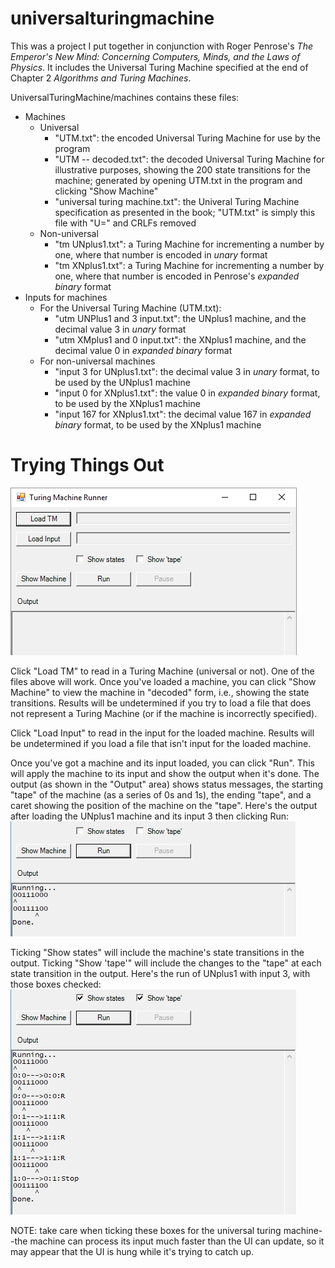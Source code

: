 # universalturingmachine

This was a project I put together in conjunction with Roger Penrose's *The Emperor's New Mind: Concerning Computers, Minds, and the Laws of Physics*.  It includes the Universal Turing Machine specified at the end of Chapter 2 *Algorithms and Turing Machines*.

UniversalTuringMachine/machines contains these files:
* Machines
    * Universal
        * "UTM.txt": the encoded Universal Turing Machine for use by the program
        * "UTM -- decoded.txt": the decoded Universal Turing Machine for illustrative purposes, showing the 200 state transitions for the machine; generated by opening UTM.txt in the program and clicking "Show Machine"
        * "universal turing machine.txt": the Univeral Turing Machine specification as presented in the book; "UTM.txt" is simply this file with "U=" and CRLFs removed
    * Non-universal
        * "tm UNplus1.txt": a Turing Machine for incrementing a number by one, where that number is encoded in _unary_ format
        * "tm XNplus1.txt": a Turing Machine for incrementing a number by one, where that number is encoded in Penrose's _expanded binary_ format
* Inputs for machines
    * For the Universal Turing Machine (UTM.txt):
        * "utm UNPlus1 and 3 input.txt": the UNplus1 machine, and the decimal value 3 in _unary_ format
        * "utm XMplus1 and 0 input.txt": the XNplus1 machine, and the decimal value 0 in _expanded binary_ format
    * For non-universal machines
        * "input 3 for UNplus1.txt": the decimal value 3 in _unary_ format, to be used by the UNplus1 machine
        * "input 0 for XNplus1.txt": the value 0 in _expanded binary_ format, to be used by the XNplus1 machine
        * "input 167 for XNplus1.txt": the decimal value 167 in _expanded binary_ format, to be used by the XNplus1 machine

# Trying Things Out
![](main.png?raw=true)

Click "Load TM" to read in a Turing Machine (universal or not).  One of the files above will work.  Once you've loaded a machine, you can click "Show Machine" to view the machine in "decoded" form, i.e., showing the state transitions.  Results will be undetermined if you try to load a file that does not represent a Turing Machine (or if the machine is incorrectly specified).

Click "Load Input" to read in the input for the loaded machine.  Results will be undetermined if you load a file that isn't input for the loaded machine.

Once you've got a machine and its input loaded, you can click "Run".  This will apply the machine to its input and show the output when it's done.  The output (as shown in the "Output" area) shows status messages, the starting "tape" of the machine (as a series of 0s and 1s), the ending "tape", and a caret showing the position of the machine on the "tape".  Here's the output after loading the UNplus1 machine and its input 3 then clicking Run:
![](run-basic.png?raw=true)

Ticking "Show states" will include the machine's state transitions in the output.  Ticking "Show 'tape'" will include the changes to the "tape" at each state transition in the output.  Here's the run of UNplus1 with input 3, with those boxes checked:
![](run-full.png?raw=true)

NOTE: take care when ticking these boxes for the universal turing machine--the machine can process its input much faster than the UI can update, so it may appear that the UI is hung while it's trying to catch up.